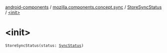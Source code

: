 [android-components](../../index.md) / [mozilla.components.concept.sync](../index.md) / [StoreSyncStatus](index.md) / [&lt;init&gt;](./-init-.md)

# &lt;init&gt;

`StoreSyncStatus(status: `[`SyncStatus`](../-sync-status/index.md)`)`